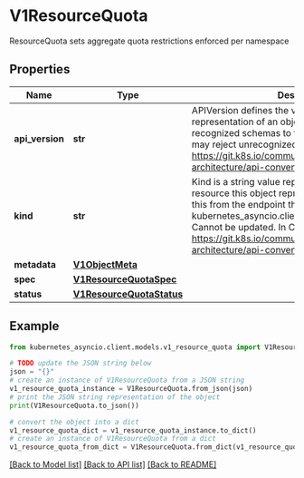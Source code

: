 # V1ResourceQuota

ResourceQuota sets aggregate quota restrictions enforced per namespace

## Properties

Name | Type | Description | Notes
------------ | ------------- | ------------- | -------------
**api_version** | **str** | APIVersion defines the versioned schema of this representation of an object. Servers should convert recognized schemas to the latest internal value, and may reject unrecognized values. More info: https://git.k8s.io/community/contributors/devel/sig-architecture/api-conventions.md#resources | [optional] 
**kind** | **str** | Kind is a string value representing the REST resource this object represents. Servers may infer this from the endpoint the kubernetes_asyncio.client submits requests to. Cannot be updated. In CamelCase. More info: https://git.k8s.io/community/contributors/devel/sig-architecture/api-conventions.md#types-kinds | [optional] 
**metadata** | [**V1ObjectMeta**](V1ObjectMeta.md) |  | [optional] 
**spec** | [**V1ResourceQuotaSpec**](V1ResourceQuotaSpec.md) |  | [optional] 
**status** | [**V1ResourceQuotaStatus**](V1ResourceQuotaStatus.md) |  | [optional] 

## Example

```python
from kubernetes_asyncio.client.models.v1_resource_quota import V1ResourceQuota

# TODO update the JSON string below
json = "{}"
# create an instance of V1ResourceQuota from a JSON string
v1_resource_quota_instance = V1ResourceQuota.from_json(json)
# print the JSON string representation of the object
print(V1ResourceQuota.to_json())

# convert the object into a dict
v1_resource_quota_dict = v1_resource_quota_instance.to_dict()
# create an instance of V1ResourceQuota from a dict
v1_resource_quota_from_dict = V1ResourceQuota.from_dict(v1_resource_quota_dict)
```
[[Back to Model list]](../README.md#documentation-for-models) [[Back to API list]](../README.md#documentation-for-api-endpoints) [[Back to README]](../README.md)


